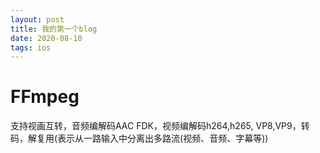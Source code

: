```yaml
---
layout: post
title: 我的第一个blog
date: 2020-08-10
tags: ios
---
```



# FFmpeg
支持视画互转，音频编解码AAC FDK，视频编解码h264,h265, VP8,VP9，转码，解复用(表示从一路输入中分离出多路流(视频、音频、字幕等))

